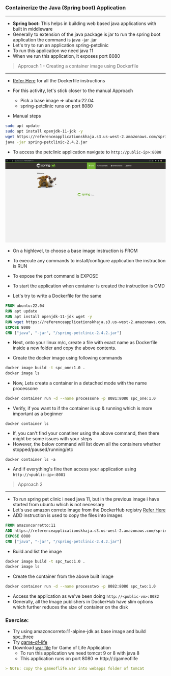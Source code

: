 ### Containerize the Java (Spring boot) Application
----------------------------------------------------

* **Spring boot:** This helps in building web based java applications with built in middleware
* Generally to extension of the java package is jar to run the spring boot application the command is java -jar <package>.jar
* Let's try to run an application spring-petclinic
* To run this application we need java 11
* When we run this application, it exposes port 8080

> Approach 1 - Creating a container image using Dockerfile
-------------------------------------------------------------
* [Refer Here](https://docs.docker.com/engine/reference/builder/) for all the Dockerfile instructions
* For this activity, let's stick closer to the manual Approach
    * Pick a base image => ubuntu:22.04
    * spring-petclinic runs on port 8080

* Manual steps
```bash
sudo apt update
sudo apt install openjdk-11-jdk -y
wget https://referenceapplicationskhaja.s3.us-west-2.amazonaws.com/spring-petclinic-2.4.2.jar
java -jar spring-petclinic-2.4.2.jar
```

* To access the petclinic application navigate to ```http://public-ip>:8080```

![Preview](./Images/spc_webpage.png)

* On a highlevel, to choose a base image instruction is FROM
* To execute any commands to install/configure application the instruction is RUN
* To expose the port command is EXPOSE
* To start the application when container is created the instruction is CMD 

* Let's try to write a Dockerfile for the same
```Dockerfile
FROM ubuntu:22.04
RUN apt update
RUN apt install openjdk-11-jdk wget -y
RUN wget https://referenceapplicationskhaja.s3.us-west-2.amazonaws.com/spring-petclinic-2.4.2.jar
EXPOSE 8080
CMD ["java", "-jar", "/spring-petclinic-2.4.2.jar"]
```

* Next, onto your linux m/c, create a file with exact name as Dockerfile inside a new folder and copy the above contents. 

* Create the docker image using following commands
```bash
docker image build -t spc_one:1.0 .
docker image ls
```

* Now, Lets create a container in a detached mode with the name processone
```bash
docker container run -d --name processone -p 8081:8080 spc_one:1.0
```
* Verify, if you want to if the container is up & running which is more important as a beginner
```
docker container ls
```
* If, you can't find your conatiner using the above command, then there might be some issues with your steps
* However, the below command will list down all the containers whether stopped/paused/running/etc
```
docker container ls -a
```

* And if everything's fine then access your application using ```http://<public-ip>:8081```

> Approach 2
------------
* To run spring pet clinic i need java 11, but in the previous image i have started from ubuntu which is not necessary
* Let's use amazon correto image from the DockerHub registry [Refer Here](https://hub.docker.com/_/amazoncorretto)
* ADD instruction is used to copy the files into images

```Dockerfile
FROM amazoncorretto:11
ADD https://referenceapplicationskhaja.s3.us-west-2.amazonaws.com/spring-petclinic-2.4.2.jar /spring-petclinic-2.4.2.jar
EXPOSE 8080
CMD ["java", "-jar", "/spring-petclinic-2.4.2.jar"]
```

* Build and list the image
```bash
docker image build -t spc_two:1.0 .
docker image ls
```

* Create the container from the above built image
```bash
docker container run -d --name processtwo -p 8082:8080 spc_two:1.0
```
* Access the application as we've been doing ```http://<public-vm>:8082```
* Generally, all the Image publishers in DockerHub have slim options which further reduces the size of container on the disk

### Exercise:
* Try using amazoncorreto:11-alpine-jdk as base image and build spc_three
* Try [game-of-life](https://github.com/wakaleo/game-of-life)
* Download [war file](https://referenceapplicationskhaja.s3.us-west-2.amazonaws.com/gameoflife.war) for Game of Life Application
    * To run this application we need tomcat 9 or 8 with java 8
    * This application runs on port 8080 => http://<public-vm>:<port>/gameoflife
```md
> NOTE: copy the gameoflife.war into webapps folder of tomcat
```